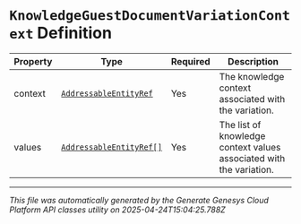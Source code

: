 # `KnowledgeGuestDocumentVariationContext` Definition

| Property | Type | Required | Description |
|----------|------|----------|-------------|
| context | [`AddressableEntityRef`](addressableentityref-definition.md) | Yes | The knowledge context associated with the variation. |
| values | [`AddressableEntityRef[]`](addressableentityref-definition.md) | Yes | The list of knowledge context values associated with the variation. |

---

*This file was automatically generated by the Generate Genesys Cloud Platform API classes utility on 2025-04-24T15:04:25.788Z*